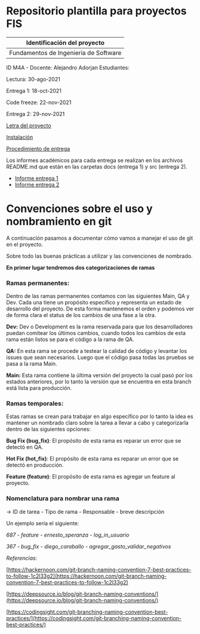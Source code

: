 # Repositorio plantilla para proyectos FIS

| Identificación del proyecto
|-----------
| Fundamentos de Ingeniería de Software
ID M4A - Docente: Alejandro Adorjan
Estudiantes: 

Lectura: 30-ago-2021

Entrega 1: 18-oct-2021

Code freeze: 22-nov-2021

Entrega 2: 29-nov-2021

[Letra del proyecto](letra.md)

[Instalación](install.md)

[Procedimiento de entrega](proc_entrega.md)

Los informes académicos para cada entrega se realizan en los archivos README.md que están en las carpetas docs (entrega 1) y src (entrega 2).
* [Informe entrega 1](docs/README.md)
* [Informe entrega 2](src/README.md)


# Convenciones sobre el uso y nombramiento en git

A continuación pasamos a documentar cómo vamos a manejar el uso de git en el proyecto.

Sobre todo las buenas prácticas a utilizar y las convenciones de nombrado.

**En primer lugar tendremos dos categorizaciones de ramas**

### Ramas permanentes:

Dentro de las ramas permanentes contamos con las siguientes Main, QA y Dev. Cada una tiene un propósito específico y representa un estado de desarrollo del proyecto. De esta forma mantenemos el orden y podemos ver de forma clara el status de los cambios de una fase a la otra.

**Dev:** Dev o Development es la rama reservada para que los desarrolladores puedan comitear los últimos cambios, cuando todos los cambios de esta rama están listos se para el código a la rama de QA.

**QA:** En esta rama se procede a testear la calidad de código y levantar los issues que sean necesarios. Luego que el código pasa todas las pruebas se pasa a la rama Main.

**Main:** Esta rama contiene la última versión del proyecto la cual pasó por los estados anteriores, por lo tanto la versión que se encuentra en esta branch está lista para producción.

### Ramas temporales:

Estas ramas se crean para trabajar en algo específico por lo tanto la idea es mantener un nombrado claro sobre la tarea a llevar a cabo y categorizarla dentro de las siguientes opciones:

**Bug Fix (bug\_fix)**: El propósito de esta rama es reparar un error que se detectó en QA.

**Hot Fix (hot\_fix)**: El propósito de esta rama es reparar un error que se detectó en producción.

**Feature (feature)**: El propósito de esta rama es agregar un feature al proyecto.

### Nomenclatura para nombrar una rama

→ ID de tarea - Tipo de rama - Responsable - breve descripción

Un ejemplo sería el siguiente:

_687 - feature - ernesto\_speranza - log\_in\_usuario_

_367 - bug\_fix - diego\_caraballo - agregar\_gasto\_validar\_negativos_

_Referencias:_

[https://hackernoon.com/git-branch-naming-convention-7-best-practices-to-follow-1c2l33g2](https://hackernoon.com/git-branch-naming-convention-7-best-practices-to-follow-1c2l33g2)

[https://deepsource.io/blog/git-branch-naming-conventions/](https://deepsource.io/blog/git-branch-naming-conventions/)

[https://codingsight.com/git-branching-naming-convention-best-practices/](https://codingsight.com/git-branching-naming-convention-best-practices/)

